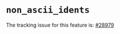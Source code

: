 # `non_ascii_idents`

The tracking issue for this feature is: [#28979]

[#28979]: https://github.com/rust-lang/rust/issues/28979



